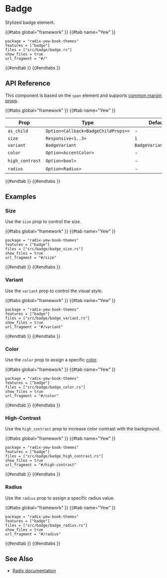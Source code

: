 # Badge

Stylized badge element.

{{#tabs global="framework" }}
{{#tab name="Yew" }}

```toml,trunk
package = "radix-yew-book-themes"
features = ["badge"]
files = ["src/badge/badge.rs"]
show_files = true
url_fragment = "#/"
```

{{#endtab }}
{{#endtabs }}

## API Reference

This component is based on the `span` element and supports [common margin props](../overview/layout.md#margin-props).

{{#tabs global="framework" }}
{{#tab name="Yew" }}

| Prop            | Type                                | Default              |
| --------------- | ----------------------------------- | -------------------- |
| `as_child`      | `Option<Callback<BadgeChildProps>>` | -                    |
| `size`          | `Responsive<1..3>`                  | `1`                  |
| `variant`       | `BadgeVariant`                      | `BadgeVariant::Soft` |
| `color`         | `Option<AccentColor>`               | -                    |
| `high_contrast` | `Option<bool>`                      | -                    |
| `radius`        | `Option<Radius>`                    | -                    |

{{#endtab }}
{{#endtabs }}

## Examples

### Size

Use the `size` prop to control the size.

{{#tabs global="framework" }}
{{#tab name="Yew" }}

```toml,trunk
package = "radix-yew-book-themes"
features = ["badge"]
files = ["src/badge/badge_size.rs"]
show_files = true
url_fragment = "#/size"
```

{{#endtab }}
{{#endtabs }}

### Variant

Use the `variant` prop to control the visual style.

{{#tabs global="framework" }}
{{#tab name="Yew" }}

```toml,trunk
package = "radix-yew-book-themes"
features = ["badge"]
files = ["src/badge/badge_variant.rs"]
show_files = true
url_fragment = "#/variant"
```

{{#endtab }}
{{#endtabs }}

### Color

Use the `color` prop to assign a specific [color](../theme/color.md).

{{#tabs global="framework" }}
{{#tab name="Yew" }}

```toml,trunk
package = "radix-yew-book-themes"
features = ["badge"]
files = ["src/badge/badge_color.rs"]
show_files = true
url_fragment = "#/color"
```

{{#endtab }}
{{#endtabs }}

### High-Contrast

Use the `high_contrast` prop to increase color contrast with the background.

{{#tabs global="framework" }}
{{#tab name="Yew" }}

```toml,trunk
package = "radix-yew-book-themes"
features = ["badge"]
files = ["src/badge/badge_high_contrast.rs"]
show_files = true
url_fragment = "#/high-contrast"
```

{{#endtab }}
{{#endtabs }}

### Radius

Use the `radius` prop to assign a specific radius value.

{{#tabs global="framework" }}
{{#tab name="Yew" }}

```toml,trunk
package = "radix-yew-book-themes"
features = ["badge"]
files = ["src/badge/badge_radius.rs"]
show_files = true
url_fragment = "#/radius"
```

{{#endtab }}
{{#endtabs }}

## See Also

-   [Radix documentation](https://www.radix-ui.com/themes/docs/components/badge)
